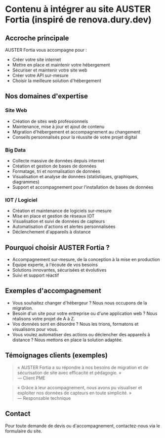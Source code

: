 # Contenu à intégrer au site AUSTER Fortia (inspiré de renova.dury.dev)

## Accroche principale
AUSTER Fortia vous accompagne pour :
- Créer votre site internet
- Mettre en place et maintenir votre hébergement
- Sécuriser et maintenir votre site web
- Créer votre API sur-mesure
- Choisir la meilleure solution d'hébergement

## Nos domaines d'expertise

### Site Web
- Création de sites web professionnels
- Maintenance, mise à jour et ajout de contenu
- Migration d'hébergement et accompagnement au changement
- Conseils personnalisés pour la réussite de votre projet digital

### Big Data
- Collecte massive de données depuis internet
- Création et gestion de bases de données
- Formatage, tri et normalisation de données
- Visualisation et analyse de données (statistiques, graphiques, diagrammes)
- Support et accompagnement pour l'installation de bases de données

### IOT / Logiciel
- Création et maintenance de logiciels sur-mesure
- Mise en place et gestion de réseaux IOT
- Visualisation et suivi de données de capteurs
- Automatisation d'actions et alertes personnalisées
- Déclenchement d'appareils à distance

## Pourquoi choisir AUSTER Fortia ?
- Accompagnement sur-mesure, de la conception à la mise en production
- Équipe experte, à l'écoute de vos besoins
- Solutions innovantes, sécurisées et évolutives
- Suivi et support réactif

## Exemples d'accompagnement
- Vous souhaitez changer d'hébergeur ? Nous nous occupons de la migration.
- Besoin d'un site pour votre entreprise ou d'une application web ? Nous réalisons votre projet de A à Z.
- Vos données sont en désordre ? Nous les trions, formatons et visualisons pour vous.
- Vous voulez automatiser des actions ou déclencher des appareils à distance ? Nous mettons en place la solution adaptée.

## Témoignages clients (exemples)
> « AUSTER Fortia a su répondre à nos besoins de migration et de sécurisation de site avec efficacité et pédagogie. »  
> — Client PME

> « Grâce à leur accompagnement, nous avons pu visualiser et exploiter nos données de capteurs en toute simplicité. »  
> — Responsable technique

## Contact
Pour toute demande de devis ou d'accompagnement, contactez-nous via le formulaire du site. 